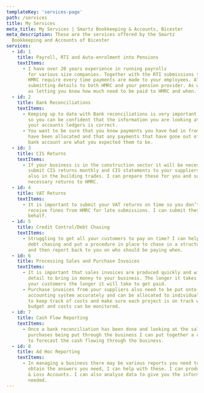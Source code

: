 ```yaml
---
templateKey: 'services-page'
path: /services
title: My Services
meta_title: My Services | Smartz Bookkeeping & Accounts, Bicester
meta_description: These are the services offered by the Smartz
  Bookkeeping and Accounts of Bicester 
services:
  - id: 1
    title: Payroll, RTI and Auto-enrolment into Pensions
    textItems:
      - I have over 20 years experience in running payrolls
        for various size companies. Together with the RTI submissions that
        HMRC require every time payments are made to your employees. Also
        submitting details to both HMRC and your pension provider. As well
        as letting you know how much need to be paid to HMRC and when.
  - id: 2
    title: Bank Reconciliations
    textItems:
      - Keeping up to date with Bank reconciliations is very important
        so you can be confident that the information you are looking at on
        your accounts ledgers is correct.
      - You want to be sure that you know payments you have had in from customers
        have been allocated and that any payments that have gone out of your
        bank account are what you expected them to be.
  - id: 3
    title: CIS Returns
    textItems:
      - If your business is in the construction sector it will be necessary to
        submit CIS returns monthly and CIS statements to your suppliers who are
        also in the building trades. I can prepare these for you and submit the
        necessary returns to HMRC.
  - id: 4
    title: VAT Returns
    textItems:
      - It is important to submit your VAT returns on time so you don’t not
        receive fines from HMRC for late submissions. I can submit these on your
        behalf.
  - id: 5
    title: Credit Control/Debt Chasing
    textItems:
      - Struggling to get all your customers to pay on time? I can help with
        debt chasing and put a procedure in place to chase in a structured way
        and then report back to you on who should be paying when.
  - id: 6
    title: Processing Sales and Purchase Invoices
    textItems:
      - It is important that sales invoices are produced quickly and with enough
        detail to bring in money to your business. The longer it takes to bill
        your customers the longer it will take to get paid.
      - Purchase invoices from your suppliers also need to be put onto your
        accounting system accurately and can be allocated to individual projects
        to keep track of costs and make sure each project is on track with your
        budget and costs can be monitored.
  - id: 7
    title: Cash Flow Reporting
    textItems:
      - Once a bank reconciliation has been done and looking at the sales and
        purchases being put through the business I can put together a cash flow
        to forecast the cash flowing through the business.
  - id: 8
    title: Ad Hoc Reporting
    textItems:
      - In managing a business there may be various reports you need to help you
        obtain the answers you need, I can help with these. I can produce Profit
        & Loss Accounts. I can also analyse data to give you the information
        needed.
---
```


